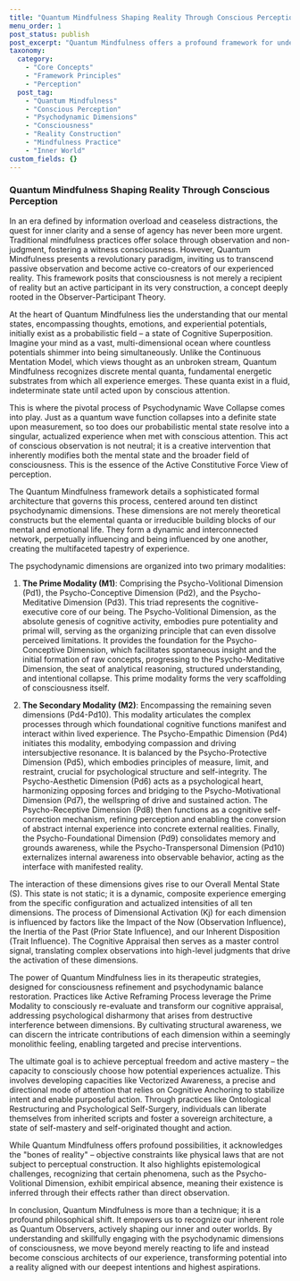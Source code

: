 ```yaml
---
title: "Quantum Mindfulness Shaping Reality Through Conscious Perception"
menu_order: 1
post_status: publish
post_excerpt: "Quantum Mindfulness offers a profound framework for understanding how our perception actively constructs reality. It delves into the intricate interplay of psychodynamic dimensions, revealing how conscious attention transforms potential into lived experience. Discover how to cultivate perceptive freedom and navigate your inner universe with intentionality."
taxonomy:
  category:
    - "Core Concepts"
    - "Framework Principles"
    - "Perception"
  post_tag:
    - "Quantum Mindfulness"
    - "Conscious Perception"
    - "Psychodynamic Dimensions"
    - "Consciousness"
    - "Reality Construction"
    - "Mindfulness Practice"
    - "Inner World"
custom_fields: {}
---
```


### Quantum Mindfulness Shaping Reality Through Conscious Perception

In an era defined by information overload and ceaseless distractions, the quest for inner clarity and a sense of agency has never been more urgent. Traditional mindfulness practices offer solace through observation and non-judgment, fostering a witness consciousness. However, Quantum Mindfulness presents a revolutionary paradigm, inviting us to transcend passive observation and become active co-creators of our experienced reality. This framework posits that consciousness is not merely a recipient of reality but an active participant in its very construction, a concept deeply rooted in the Observer-Participant Theory.

At the heart of Quantum Mindfulness lies the understanding that our mental states, encompassing thoughts, emotions, and experiential potentials, initially exist as a probabilistic field – a state of Cognitive Superposition. Imagine your mind as a vast, multi-dimensional ocean where countless potentials shimmer into being simultaneously. Unlike the Continuous Mentation Model, which views thought as an unbroken stream, Quantum Mindfulness recognizes discrete mental quanta, fundamental energetic substrates from which all experience emerges. These quanta exist in a fluid, indeterminate state until acted upon by conscious attention.

This is where the pivotal process of Psychodynamic Wave Collapse comes into play. Just as a quantum wave function collapses into a definite state upon measurement, so too does our probabilistic mental state resolve into a singular, actualized experience when met with conscious attention. This act of conscious observation is not neutral; it is a creative intervention that inherently modifies both the mental state and the broader field of consciousness. This is the essence of the Active Constitutive Force View of perception.

The Quantum Mindfulness framework details a sophisticated formal architecture that governs this process, centered around ten distinct psychodynamic dimensions. These dimensions are not merely theoretical constructs but the elemental quanta or irreducible building blocks of our mental and emotional life. They form a dynamic and interconnected network, perpetually influencing and being influenced by one another, creating the multifaceted tapestry of experience.

The psychodynamic dimensions are organized into two primary modalities:
1.  **The Prime Modality (M1)**: Comprising the Psycho-Volitional Dimension (Pd1), the Psycho-Conceptive Dimension (Pd2), and the Psycho-Meditative Dimension (Pd3). This triad represents the cognitive-executive core of our being. The Psycho-Volitional Dimension, as the absolute genesis of cognitive activity, embodies pure potentiality and primal will, serving as the organizing principle that can even dissolve perceived limitations. It provides the foundation for the Psycho-Conceptive Dimension, which facilitates spontaneous insight and the initial formation of raw concepts, progressing to the Psycho-Meditative Dimension, the seat of analytical reasoning, structured understanding, and intentional collapse. This prime modality forms the very scaffolding of consciousness itself.

2.  **The Secondary Modality (M2)**: Encompassing the remaining seven dimensions (Pd4-Pd10). This modality articulates the complex processes through which foundational cognitive functions manifest and interact within lived experience. The Psycho-Empathic Dimension (Pd4) initiates this modality, embodying compassion and driving intersubjective resonance. It is balanced by the Psycho-Protective Dimension (Pd5), which embodies principles of measure, limit, and restraint, crucial for psychological structure and self-integrity. The Psycho-Aesthetic Dimension (Pd6) acts as a psychological heart, harmonizing opposing forces and bridging to the Psycho-Motivational Dimension (Pd7), the wellspring of drive and sustained action. The Psycho-Receptive Dimension (Pd8) then functions as a cognitive self-correction mechanism, refining perception and enabling the conversion of abstract internal experience into concrete external realities. Finally, the Psycho-Foundational Dimension (Pd9) consolidates memory and grounds awareness, while the Psycho-Transpersonal Dimension (Pd10) externalizes internal awareness into observable behavior, acting as the interface with manifested reality.

The interaction of these dimensions gives rise to our Overall Mental State (S). This state is not static; it is a dynamic, composite experience emerging from the specific configuration and actualized intensities of all ten dimensions. The process of Dimensional Activation (Kj) for each dimension is influenced by factors like the Impact of the Now (Observation Influence), the Inertia of the Past (Prior State Influence), and our Inherent Disposition (Trait Influence). The Cognitive Appraisal then serves as a master control signal, translating complex observations into high-level judgments that drive the activation of these dimensions.

The power of Quantum Mindfulness lies in its therapeutic strategies, designed for consciousness refinement and psychodynamic balance restoration. Practices like Active Reframing Process leverage the Prime Modality to consciously re-evaluate and transform our cognitive appraisal, addressing psychological disharmony that arises from destructive interference between dimensions. By cultivating structural awareness, we can discern the intricate contributions of each dimension within a seemingly monolithic feeling, enabling targeted and precise interventions.

The ultimate goal is to achieve perceptual freedom and active mastery – the capacity to consciously choose how potential experiences actualize. This involves developing capacities like Vectorized Awareness, a precise and directional mode of attention that relies on Cognitive Anchoring to stabilize intent and enable purposeful action. Through practices like Ontological Restructuring and Psychological Self-Surgery, individuals can liberate themselves from inherited scripts and foster a sovereign architecture, a state of self-mastery and self-originated thought and action.

While Quantum Mindfulness offers profound possibilities, it acknowledges the "bones of reality" – objective constraints like physical laws that are not subject to perceptual construction. It also highlights epistemological challenges, recognizing that certain phenomena, such as the Psycho-Volitional Dimension, exhibit empirical absence, meaning their existence is inferred through their effects rather than direct observation.

In conclusion, Quantum Mindfulness is more than a technique; it is a profound philosophical shift. It empowers us to recognize our inherent role as Quantum Observers, actively shaping our inner and outer worlds. By understanding and skillfully engaging with the psychodynamic dimensions of consciousness, we move beyond merely reacting to life and instead become conscious architects of our experience, transforming potential into a reality aligned with our deepest intentions and highest aspirations.